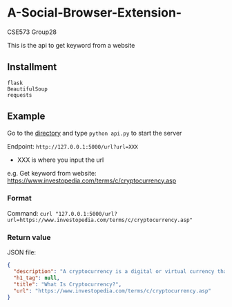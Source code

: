 # A-Social-Browser-Extension-
CSE573 Group28

This is the api to get keyword from a website
## Installment
```
flask
BeautifulSoup
requests
```
## Example
Go to the [directory](./mining/) and type `python api.py` to start the server

Endpoint: `http://127.0.0.1:5000/url?url=XXX`
- XXX is where you input the url

e.g. Get keyword from website: https://www.investopedia.com/terms/c/cryptocurrency.asp

### Format
Command: `curl "127.0.0.1:5000/url?url=https://www.investopedia.com/terms/c/cryptocurrency.asp"`
### Return value
JSON file:
```json
{
  "description": "A cryptocurrency is a digital or virtual currency that uses cryptography and is difficult to counterfeit.",
  "h1_tag": null,
  "title": "What Is Cryptocurrency?",
  "url": "https://www.investopedia.com/terms/c/cryptocurrency.asp"
}
```
